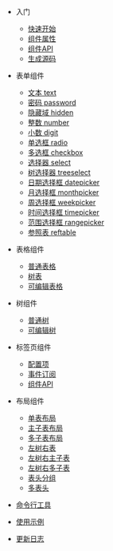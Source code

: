 * 入门

  * [快速开始](quickstart.md)
  * [组件属性](comp-props.md)
  * [组件API](comp-api.md)
  * [生成源码](comp-src.md)

* 表单组件

  * [文本 text](form/text.md)
  * [密码 password](form/password.md)
  * [隐藏域 hidden](form/hidden.md)
  * [整数 number](form/number.md)
  * [小数 digit](form/digit.md)
  * [单选框 radio](form/radio.md)
  * [多选框 checkbox](form/checkbox.md)
  * [选择器 select](form/select.md)
  * [树选择器 treeselect](form/treeselect.md)
  * [日期选择框 datepicker](form/datepicker.md)
  * [月选择框 monthpicker](form/monthpicker.md)
  * [周选择框 weekpicker](form/weekpicker.md)
  * [时间选择框 timepicker](form/timepicker.md)
  * [范围选择框 rangepicker](form/rangepicker.md)
  * [参照表 reftable](form/reftable.md)

* 表格组件

  * [普通表格](table/normal.md)
  * [树表](table/treetable.md)
  * [可编辑表格](table/editable.md)

* 树组件

  * [普通树](tree/normal.md)
  * [可编辑树](tree/editable.md)

* 标签页组件

  * [配置项](tabs/config.md)
  * [事件订阅](tabs/events.md)
  * [组件API](tabs/api.md)

* 布局组件

  * [单表布局](layout/table.md)
  * [主子表布局](layout/child.md)
  * [多子表布局](layout/children.md)
  * [左树右表](layout/ltreertable.md)
  * [左树右主子表](layout/ltreerchild.md)
  * [左树右多子表](layout/ltreerchildren.md)
  * [表头分组](layout/hgroup.md)
  * [多表头](layout/multiheaders.md)

* [命令行工具](cli.md)
* [使用示例](examples.md)
* [更新日志](changelog.md)
